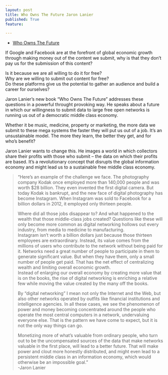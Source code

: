 ```yaml
---
layout: post
title: Who Owns The Future Jaron Lanier
published: True
feature: 

---
```


*   [Who Owns The Future](http://www.jaronlanier.com/futurewebresources.html)

If Google and Facebook are at the forefront of global economic growth through making money out of the content we submit, why is that they don’t pay us for the submission of this content?

Is it because we are all willing to do it for free?  
Why are we willing to submit out content for free?  
Do these platforms give us the potential to gather an audience and build a career for ourselves?

Jaron Lanier’s new book “Who Owns The Future” addresses these questions in a powerful throught provoking way. He speaks about a future in which our willingness to submit data to large free open networks is running us out of a democratic middle class economy.

Whether it be music, medicine, property or marketing, the more data we submit to these mega systems the faster they will put us out of a job. It’s an unsustainable model. The more they learn, the better they get, and for who’s benefit?

Jaron Lanier wants to change this. He images a world in which collectors share their profits with those who submit – the data on which their profits are based. It’s a revolutionary concept that disrupts the global information economy and might lead us to a sustainable free middle class economy.

> “Here’s an example of the challenge we face. The photography company Kodak once employed more than 140,000 people and was worth $28 billion. They even invented the first digital camera. But today Kodak is bankrupt, and the new face of digital photography has become Instagram. When Instagram was sold to Facebook for a billion dollars in 2012, it employed only thirteen people.
> 
> Where did all those jobs disappear to? And what happened to the wealth that those middle-class jobs created? Questions like these will only become more common as digital networking hollows out every industry, from media to medicine to manufacturing.  
> Instagram isn’t worth a billion dollars just because those thirteen employees are extraordinary. Instead, its value comes from the millions of users who contribute to the network without being paid for it. Networks need a great number of people to participate in them to generate significant value. But when they have them, only a small number of people get paid. That has the net effect of centralizing wealth and limiting overall economic growth.  
> Instead of enlarging our overall economy by creating more value that is on the books, the rise of digital networking is enriching a relative few while moving the value created by the many off the books.
> 
> By “digital networking” I mean not only the Internet and the Web, but also other networks operated by outfits like financial institutions and intelligence agencies. In all these cases, we see the phenomenon of power and money becoming concentrated around the people who operate the most central computers in a network, undervaluing everyone else. That is the pattern we have come to expect, but it is not the only way things can go.
> 
> Monetizing more of what’s valuable from ordinary people, who turn out to be the uncompensated sources of the data that make networks valuable in the first place, will lead to a better future. That will make power and clout more honestly distributed, and might even lead to a persistent middle class in an information economy, which would otherwise be an impossible goal.”  
> -Jaron Lanier